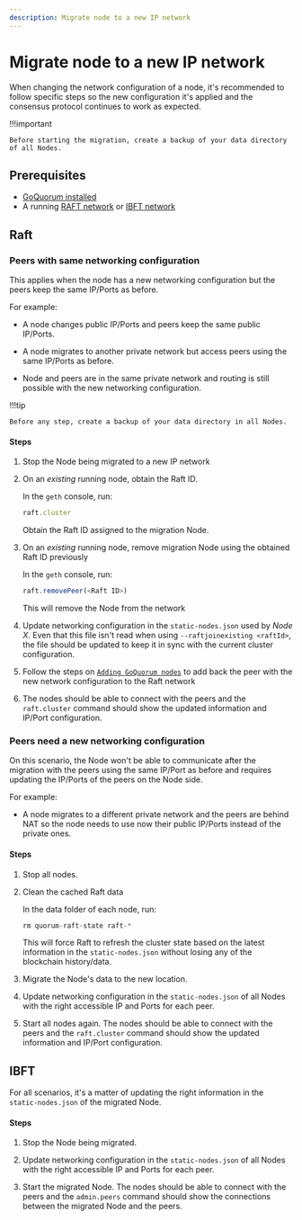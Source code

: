 ```yaml
---
description: Migrate node to a new IP network
---
```


# Migrate node to a new IP network

When changing the network configuration of a node, it's recommended to follow specific steps so the new configuration it's applied and the consensus protocol continues to work as expected.

!!!important

    Before starting the migration, create a backup of your data directory of all Nodes.

## Prerequisites

- [GoQuorum installed](../GetStarted/Install.md)
- A running [RAFT network](../../Tutorials/Create-a-Raft-network.md) or [IBFT network](../../Tutorials/Create-IBFT-Network.md)

## Raft

### Peers with same networking configuration

This applies when the node has a new networking configuration but the peers keep the same IP/Ports as before.

For example:

- A node changes public IP/Ports and peers keep the same public IP/Ports.

- A node migrates to another private network but access peers using the same IP/Ports as before.

- Node and peers are in the same private network and routing is still possible with the new networking configuration.

!!!tip

    Before any step, create a backup of your data directory in all Nodes.

#### Steps

1. Stop the Node being migrated to a new IP network

1. On an *existing* running node, obtain the Raft ID.

    In the `geth` console, run:

    ```js
    raft.cluster
    ```

    Obtain the Raft ID assigned to the migration Node.

1. On an *existing* running node, remove migration Node using the obtained Raft ID previously

    In the `geth` console, run:

    ```js
    raft.removePeer(<Raft ID>)
    ```

    This will remove the Node from the network

1. Update networking configuration in the `static-nodes.json` used by *Node X*.
    Even that this file isn't read when using `--raftjoinexisting <raftId>`, the file should be updated to keep it in sync with the current cluster configuration.

1. Follow the steps on [`Adding GoQuorum nodes`](./add_node_examples.md#raft) to add back the peer with the new network configuration to the Raft network

1. The nodes should be able to connect with the peers and the `raft.cluster` command should show the updated information and IP/Port configuration.

### Peers need a new networking configuration

On this scenario, the Node won't be able to communicate after the migration with the peers using the same IP/Port as before and requires updating the IP/Ports of the peers on the Node side.

For example:

- A node migrates to a different private network and the peers are behind NAT so the node needs to use now their public IP/Ports instead of the private ones.

#### Steps

1. Stop all nodes.

1. Clean the cached Raft data

    In the data folder of each node, run:

    ```js
    rm quorum-raft-state raft-*
    ```

    This will force Raft to refresh the cluster state based on the latest information in the `static-nodes.json` without losing any of the blockchain history/data.

1. Migrate the Node's data to the new location.

1. Update networking configuration in the `static-nodes.json` of all Nodes with the right accessible IP and Ports for each peer.

1. Start all nodes again.
    The nodes should be able to connect with the peers and the `raft.cluster` command should show the updated information and IP/Port configuration.

## IBFT

For all scenarios, it's a matter of updating the right information in the `static-nodes.json` of the migrated Node.

#### Steps

1. Stop the Node being migrated.

1. Update networking configuration in the `static-nodes.json` of all Nodes with the right accessible IP and Ports for each peer.

1. Start the migrated Node.
    The nodes should be able to connect with the peers and the `admin.peers` command should show the connections between the migrated Node and the peers.
